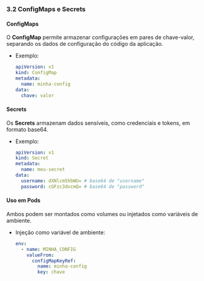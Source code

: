 ### **3.2 ConfigMaps e Secrets**

#### **ConfigMaps**
O **ConfigMap** permite armazenar configurações em pares de chave-valor, separando os dados de configuração do código da aplicação.  
- Exemplo:  
  ```yaml
  apiVersion: v1
  kind: ConfigMap
  metadata:
    name: minha-config
  data:
    chave: valor
  ```

#### **Secrets**
Os **Secrets** armazenam dados sensíveis, como credenciais e tokens, em formato base64.  
- Exemplo:  
  ```yaml
  apiVersion: v1
  kind: Secret
  metadata:
    name: meu-secret
  data:
    username: dXNlcm5hbWU= # base64 de "username"
    password: cGFzc3dvcmQ= # base64 de "password"
  ```

#### **Uso em Pods**
Ambos podem ser montados como volumes ou injetados como variáveis de ambiente.  
- Injeção como variável de ambiente:  
  ```yaml
  env:
    - name: MINHA_CONFIG
      valueFrom:
        configMapKeyRef:
          name: minha-config
          key: chave
  ```